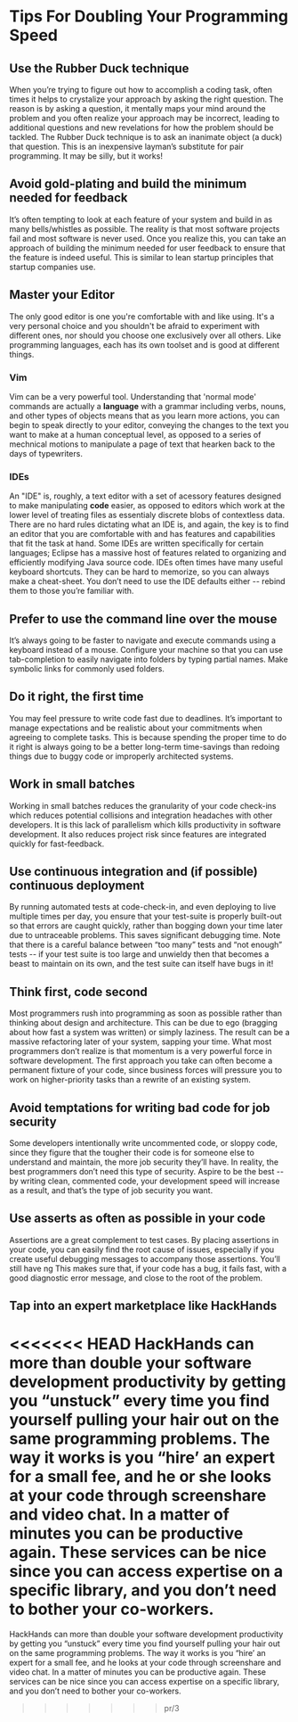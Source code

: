 # Tips For Doubling Your Programming Speed

## Use the Rubber Duck technique

When you’re trying to figure out how to accomplish a coding task, often times it helps to crystalize your approach by asking the right question.  The reason is by asking a question, it mentally maps your mind around the problem and you often realize your approach may be incorrect, leading to additional questions and new revelations for how the problem should be tackled.  The Rubber Duck technique is to ask an inanimate object (a duck) that question.  This is an inexpensive layman’s substitute for pair programming.  It may be silly, but it works!

## Avoid gold-plating and build the minimum needed for feedback

It’s often tempting to look at each feature of your system and build in as many bells/whistles as possible.  The reality is that most software projects fail and most software is never used.  Once you realize this, you can take an approach of building the minimum needed for user feedback to ensure that the feature is indeed useful.  This is similar to lean startup principles that startup companies use.

## Master your Editor

The only good editor is one you're comfortable with and like using. It's a very personal choice and you shouldn't be afraid to experiment with different ones, nor should you choose one exclusively over all others. Like programming languages, each has its own toolset and is good at different things.

### Vim

Vim can be a very powerful tool. Understanding that 'normal mode' commands are actually a **language** with a grammar including verbs, nouns, and other types of objects means that as you learn more actions, you can begin to speak directly to your editor, conveying the changes to the text you want to make at a human conceptual level, as opposed to a series of mechnical motions to manipulate a page of text that hearken back to the days of typewriters.

### IDEs

An "IDE" is, roughly, a text editor with a set of acessory features designed to make manipulating **code** easier, as opposed to editors which work at the lower level of treating files as essentialy discrete blobs of contextless data. There are no hard rules dictating what an IDE is, and again, the key is to find an editor that you are comfortable with and has features and capabilities that fit the task at hand. Some IDEs are written specifically for certain languages; Eclipse has a massive host of features related to organizing and efficiently modifying Java source code. IDEs often times have many useful keyboard shortcuts.  They can be hard to memorize, so you can always make a cheat-sheet.  You don’t need to use the IDE defaults either -- rebind them to those you’re familiar with.

## Prefer to use the command line over the mouse

It’s always going to be faster to navigate and execute commands using a keyboard instead of a mouse.  Configure your machine so that you can use tab-completion to easily navigate into folders by typing partial names.  Make symbolic links for commonly used folders.

## Do it right, the first time

You may feel pressure to write code fast due to deadlines.  It’s important to manage expectations and be realistic about your commitments when agreeing to complete tasks.  This is because spending the proper time to do it right is always going to be a better long-term time-savings than redoing things due to buggy code or improperly architected systems.

## Work in small batches

Working in small batches reduces the granularity of your code check-ins which reduces potential collisions and integration headaches with other developers.  It is this lack of parallelism which kills productivity in software development.  It also reduces project risk since features are integrated quickly for fast-feedback.

## Use continuous integration and (if possible) continuous deployment

By running automated tests at code-check-in, and even deploying to live multiple times per day, you ensure that your test-suite is properly built-out so that errors are caught quickly, rather than bogging down your time later due to untraceable problems.  This saves significant debugging time.  Note that there is a careful balance between “too many” tests and “not enough” tests -- if your test suite is too large and unwieldy then that becomes a beast to maintain on its own, and the test suite can itself have bugs in it!

## Think first, code second

Most programmers rush into programming as soon as possible rather than thinking about design and architecture.  This can be due to ego (bragging about how fast a system was written) or simply laziness.  The result can be a massive refactoring later of your system, sapping your time.  What most programmers don’t realize is that momentum is a very powerful force in software development.  The first approach you take can often become a permanent fixture of your code, since business forces will pressure you to work on higher-priority tasks than a rewrite of an existing system.

## Avoid temptations for writing bad code for job security

Some developers intentionally write uncommented code, or sloppy code, since they figure that the tougher their code is for someone else to understand and maintain, the more job security they’ll have.  In reality, the best programmers don’t need this type of security.  Aspire to be the best -- by writing clean, commented code, your development speed will increase as a result, and that’s the type of job security you want.

## Use asserts as often as possible in your code

Assertions are a great complement to test cases.  By placing assertions in your code, you can easily find the root cause of issues, especially if you create useful debugging messages to accompany those assertions.  You’ll still have ng This makes sure that, if your code has a bug, it fails fast, with a good diagnostic error message, and close to the root of the problem.

## Tap into an expert marketplace like HackHands

<<<<<<< HEAD
HackHands can more than double your software development productivity by getting you “unstuck” every time you find yourself pulling your hair out on the same programming problems.  The way it works is you “hire’ an expert for a small fee, and he or she looks at your code through screenshare and video chat.  In a matter of minutes you can be productive again.  These services can be nice since you can access expertise on a specific library, and you don’t need to bother your co-workers.
=======
HackHands can more than double your software development productivity by getting you “unstuck” every time you find yourself pulling your hair out on the same programming problems.  The way it works is you “hire’ an expert for a small fee, and he looks at your code through screenshare and video chat.  In a matter of minutes you can be productive again.  These services can be nice since you can access expertise on a specific library, and you don’t need to bother your co-workers.
>>>>>>> pr/3
